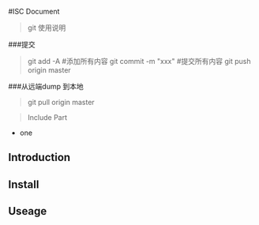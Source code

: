 #ISC  Document

>git 使用说明

###提交
>git add -A  #添加所有内容
>git commit -m "xxx" #提交所有内容
>git push origin master

###从远端dump 到本地 
>git pull origin master

>Include Part
 - one 
 
## Introduction 
## Install 
## Useage 
